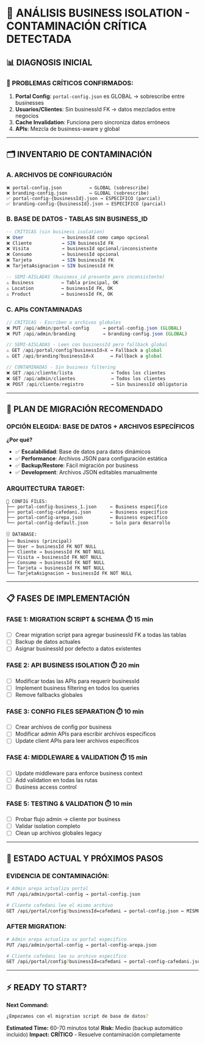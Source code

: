 # 🚨 ANÁLISIS BUSINESS ISOLATION - CONTAMINACIÓN CRÍTICA DETECTADA

## 📊 **DIAGNOSIS INICIAL**

### **🔴 PROBLEMAS CRÍTICOS CONFIRMADOS:**
1. **Portal Config**: `portal-config.json` es GLOBAL → sobrescribe entre businesses
2. **Usuarios/Clientes**: Sin businessId FK → datos mezclados entre negocios  
3. **Cache Invalidation**: Funciona pero sincroniza datos erróneos
4. **APIs**: Mezcla de business-aware y global

---

## 🗂️ **INVENTARIO DE CONTAMINACIÓN**

### **A. ARCHIVOS DE CONFIGURACIÓN**
```
❌ portal-config.json          → GLOBAL (sobrescribe)
❌ branding-config.json        → GLOBAL (sobrescribe)
✅ portal-config-{businessId}.json → ESPECÍFICO (parcial)
✅ branding-config-{businessId}.json → ESPECÍFICO (parcial)
```

### **B. BASE DE DATOS - TABLAS SIN BUSINESS_ID**
```sql
-- CRÍTICAS (sin business isolation)
❌ User              → businessId como campo opcional
❌ Cliente           → SIN businessId FK  
❌ Visita            → businessId opcional/inconsistente
❌ Consumo           → businessId opcional
❌ Tarjeta           → SIN businessId FK
❌ TarjetaAsignacion → SIN businessId FK

-- SEMI-AISLADAS (business_id presente pero inconsistente)
⚠️ Business          → Tabla principal, OK
⚠️ Location          → businessId FK, OK  
⚠️ Product           → businessId FK, OK
```

### **C. APIs CONTAMINADAS**
```typescript
// CRÍTICAS - Escriben a archivos globales
❌ PUT /api/admin/portal-config     → portal-config.json (GLOBAL)
❌ PUT /api/admin/branding          → branding-config.json (GLOBAL)

// SEMI-AISLADAS - Leen con businessId pero fallback global
⚠️ GET /api/portal/config?businessId=X → Fallback a global
⚠️ GET /api/branding?businessId=X      → Fallback a global

// CONTAMINADAS - Sin business filtering
❌ GET /api/cliente/lista              → Todos los clientes
❌ GET /api/admin/clientes             → Todos los clientes  
❌ POST /api/cliente/registro          → Sin businessId obligatorio
```

---

## 🎯 **PLAN DE MIGRACIÓN RECOMENDADO**

### **OPCIÓN ELEGIDA: BASE DE DATOS + ARCHIVOS ESPECÍFICOS**

**¿Por qué?**
- ✅ **Escalabilidad**: Base de datos para datos dinámicos
- ✅ **Performance**: Archivos JSON para configuración estática
- ✅ **Backup/Restore**: Fácil migración por business
- ✅ **Development**: Archivos JSON editables manualmente

### **ARQUITECTURA TARGET:**
```
📁 CONFIG FILES:
├── portal-config-business_1.json     ← Business específico
├── portal-config-cafedani.json       ← Business específico  
├── portal-config-arepa.json          ← Business específico
└── portal-config-default.json        ← Solo para desarrollo

🗄️ DATABASE:
├── Business (principal)
├── User → businessId FK NOT NULL
├── Cliente → businessId FK NOT NULL  
├── Visita → businessId FK NOT NULL
├── Consumo → businessId FK NOT NULL
├── Tarjeta → businessId FK NOT NULL
└── TarjetaAsignacion → businessId FK NOT NULL
```

---

## 📋 **FASES DE IMPLEMENTACIÓN**

### **FASE 1: MIGRATION SCRIPT & SCHEMA** ⏱️ 15 min
- [ ] Crear migration script para agregar businessId FK a todas las tablas
- [ ] Backup de datos actuales
- [ ] Asignar businessId por defecto a datos existentes

### **FASE 2: API BUSINESS ISOLATION** ⏱️ 20 min  
- [ ] Modificar todas las APIs para requerir businessId
- [ ] Implement business filtering en todos los queries
- [ ] Remove fallbacks globales

### **FASE 3: CONFIG FILES SEPARATION** ⏱️ 10 min
- [ ] Crear archivos de config por business
- [ ] Modificar admin APIs para escribir archivos específicos  
- [ ] Update client APIs para leer archivos específicos

### **FASE 4: MIDDLEWARE & VALIDATION** ⏱️ 15 min
- [ ] Update middleware para enforce business context
- [ ] Add validation en todas las rutas
- [ ] Business access control

### **FASE 5: TESTING & VALIDATION** ⏱️ 10 min
- [ ] Probar flujo admin → cliente por business
- [ ] Validar isolation completo
- [ ] Clean up archivos globales legacy

---

## 🚀 **ESTADO ACTUAL Y PRÓXIMOS PASOS**

### **EVIDENCIA DE CONTAMINACIÓN:**
```bash
# Admin arepa actualiza portal
PUT /api/admin/portal-config → portal-config.json

# Cliente cafedani lee el mismo archivo  
GET /api/portal/config?businessId=cafedani → portal-config.json ← MISMO!
```

### **AFTER MIGRATION:**
```bash
# Admin arepa actualiza su portal específico
PUT /api/admin/portal-config → portal-config-arepa.json

# Cliente cafedani lee su archivo específico
GET /api/portal/config?businessId=cafedani → portal-config-cafedani.json ← SEPARADO!
```

---

## ⚡ **READY TO START?**

**Next Command:** 
```bash
¿Empezamos con el migration script de base de datos?
```

**Estimated Time:** 60-70 minutos total
**Risk:** Medio (backup automático incluido)
**Impact:** **CRÍTICO** - Resuelve contaminación completamente

